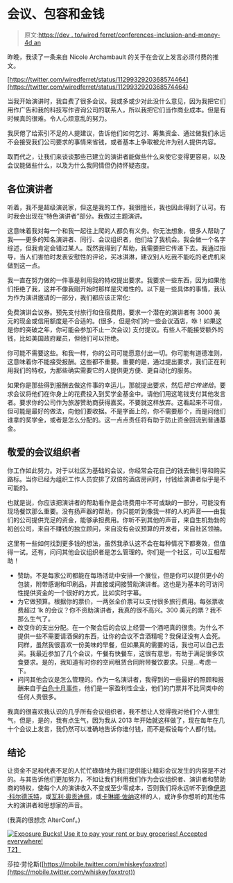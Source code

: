 # 会议、包容和金钱

> 原文:[https://dev . to/wired ferret/conferences-inclusion-and-money-4d an](https://dev.to/wiredferret/conferences-inclusion-and-money-4dan)

昨晚，我读了一条来自 Nicole Archambault 的关于在会议上发言必须付费的推文。

[https://twitter.com/wiredferret/status/1129932920368574464](https://twitter.com/wiredferret/status/1129932920368574464)

当我开始演讲时，我自费了很多会议。我或多或少对此没什么意见，因为我把它们用作广告和我的科技写作咨询公司的联系人，所以我把它们当作商业成本。但是有时候真的很难。令人心烦意乱的努力。

我厌倦了给索引不足的人提建议，告诉他们如何乞讨、筹集资金、通过做我们永远不会接受我们公司要求的事情来省钱，或者基本上争取被允许为别人提供内容。

取而代之，让我们来谈谈那些已建立的演讲者能做些什么来使它变得更容易，以及会议能做些什么，以及为什么我同情但仍持怀疑态度。

## [](#my-fellow-speakers)各位演讲者

听着，我不是超级演说家，但这是我的工作，我很擅长，我也因此得到了认可。有时我会出现在“特色演讲者”部分。我做过主题演讲。

这意味着我对每一个和我一起往上爬的人都负有义务。你无法想象，很多人帮助了我——更多的知名演讲者、同行、会议组织者，他们给了我机会。我会做一个名字综述，但我肯定会错过某人。既然我得到了帮助，我需要把它传递下去。我通过指导，当人们害怕时发表安慰性的评论，买冰淇淋，建议别人吃我不能吃的老虎机来做到这一点。

我一直在努力做的一件事是利用我的特权提出要求。我要求一些东西，因为如果他们拒绝了我，这并不像我刚开始时那样是灾难性的。以下是一些具体的事情，我认为作为演讲邀请的一部分，我们都应该正常化:

免费演讲会议券。预先支付旅行和住宿费用。要求一个潜在的演讲者有 3000 美元的现金或信用额度是不合适的。(很多，但是你们的一些会议酒店，咻！如果这是你的突破之年，你可能会参加不止一次会议)
支付提议。有些人不能接受额外的钱，比如美国政府雇员，但他们可以拒绝。

你可能不需要这些。和我一样，你的公司可能愿意付出一切。你可能有道德准则，这意味着你不能接受报酬。这些都不重要。重要的是，通过提出要求，我们正在利用我们的特权，为那些确实需要它的人提供更方便、更自动化的服务。

如果你是那些得到报酬去做这件事的幸运儿，那就提出要求，然后*把它传递给*。要求会议将他们在你身上的花费投入到奖学金基金中。请他们用这笔钱支付其他发言者。要求你的公司作为旅游赞助商获得嘉奖。不要就这样放弃。这看起来不可信，但可能是最好的做法，向他们要收据。不是字面上的，你不需要那个，而是问他们谁拿的奖学金，或者是怎么分配的。这一点点责任将有助于防止资金回流到普通基金。

## [](#beloved-conference-organizers)敬爱的会议组织者

你工作如此努力。对于以社区为基础的会议，你经常会花自己的钱去做引导和购买路标。当你已经为组织工作人员安排了双倍的酒店房间时，付钱给演讲者似乎是不可能的。

也就是说，你应该把演讲者的帮助看作是会场费用中不可或缺的一部分，可能没有现场餐饮那么重要。没有扬声器的帮助，你只能听到像我一样的人的声音——由我们的公司提供充足的资金，能够承担费用。你听不到其他的声音，来自生机勃勃的初创公司，来自不赚钱的独立顾问，来自没有会议预算的开发者，来自社区领袖。

这里有一些如何找到更多钱的想法，虽然我承认这不会在每种情况下都奏效，但值得一试。还有，问问其他会议组织者是怎么管理的。你们是一个社区，可以互相帮助！

*   赞助。不是每家公司都能在每场活动中安排一个展位，但是你可以提供更小的包装，附带感谢和印刷品，并直接或间接赞助演讲者。这也是为基本的可访问性提供资金的一个很好的方式，比如实时字幕。
*   为它做预算。根据你的票价，一两张全价票可以支付很多旅行费用。每张票收费超过 1k 的会议？你不资助演讲者，我真的很不高兴。300 美元的票？我不那么生气了。
*   改变你的支出分配。在一个聚会后的会议上经营一个酒吧真的很贵。为什么不提供一些不需要请酒保的东西，让你的会议不含酒精呢？我保证没有人会死。同样，虽然我很喜欢一份美味的早餐，但如果真的需要的话，我也可以自己去买。我最近参加了几个会议，午餐有快餐车，这很有意思，有助于满足很多饮食要求。是的，我知道有时你的空间租赁合同附带餐饮要求。只是…考虑一下。
*   问问其他会议是怎么管理的。作为一名演讲者，我得到的一些最好的照顾和报酬来自于[白色十月事件](https://www.whiteoctoberevents.co.uk/)，他们是一家盈利性企业，他们的门票并不比同类中的任何人贵很多。

我真的很喜欢我认识的几乎所有会议组织者，我不想让人觉得我对他们个人很生气，但是，是的，我有点生气，因为我从 2013 年开始就这样做了，现在每年在几十个会议上发言，我仍然可以准确地告诉你谁付钱，而不是假设每个人都付钱。

## [](#conclusion)结论

让资金不足和代表不足的人忙忙碌碌地为我们提供能让精彩会议发生的内容是不对的。与其告诉他们更加努力，不如让我们利用我们作为会议组织者、演讲者和赞助商的特权，使每个人的演讲收入不变或至少零成本，否则我们将永远听不到像[伊恩·科尔德沃特](https://mobile.twitter.com/iancoldwater/status/896185698386157568?lang=en)，或[瓦利·奥贡迪佩](https://www.linkedin.com/in/kopasetik)，或[卡琳娜·佐纳](https://mobile.twitter.com/cczona?lang=en)这样的人，或许多你想听的其他伟大的演讲者和思想家的声音。

(我真的很想念 AlterConf。)

[![Exposure Bucks! Use it to pay your rent or buy groceries! Accepted everywhere!](../Images/108369e24ffa9ff9993e29febe75721c.png)T2】](https://res.cloudinary.com/practicaldev/image/fetch/s--xtgfPGPd--/c_limit%2Cf_auto%2Cfl_progressive%2Cq_auto%2Cw_880/https://heidiwaterhouse.com/wp-content/uploads/2019/05/img_0659-1.png)

莎拉·劳伦斯([https://mobile.twitter.com/whiskeyfoxxtrot](https://mobile.twitter.com/whiskeyfoxxtrot))